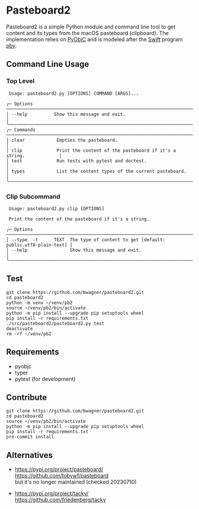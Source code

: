 # Pasteboard2
Pasteboard2 is a simple Python module and command line tool to get content and
its types from the macOS pasteboard (clipboard). The implementation relies on
[PyObjC](https://pypi.org/project/pyobjc/) and is modeled after the
[Swift](https://en.wikipedia.org/wiki/Swift_(programming_language)) program
[pbv](https://github.com/chee/pbv).

## Command Line Usage
### Top Level
```
 Usage: pasteboard2.py [OPTIONS] COMMAND [ARGS]...

╭─ Options ──────────────────────────────────────────────────────────────────────────╮
│ --help          Show this message and exit.                                        │
╰────────────────────────────────────────────────────────────────────────────────────╯
╭─ Commands ─────────────────────────────────────────────────────────────────────────╮
│ clear            Empties the pasteboard.                                           │
│ clip             Print the content of the pasteboard if it's a string.             │
│ test             Run tests with pytest and doctest.                                │
│ types            List the content types of the current pasteboard.                 │
╰────────────────────────────────────────────────────────────────────────────────────╯
```
### Clip Subcommand
```
 Usage: pasteboard2.py clip [OPTIONS]

 Print the content of the pasteboard if it's a string.

╭─ Options ──────────────────────────────────────────────────────────────────────────╮
│ --type  -t      TEXT  The type of content to get [default: public.utf8-plain-text] │
│ --help                Show this message and exit.                                  │
╰────────────────────────────────────────────────────────────────────────────────────╯
```
## Test
```
git clone https://github.com/bwagner/pasteboard2.git
cd pasteboard2
python -m venv ~/venv/pb2
source ~/venv/pb2/bin/activate
python -m pip install --upgrade pip setuptools wheel
pip install -r requirements.txt
./src/pasteboard2/pasteboard2.py test
deactivate
rm -rf ~/venv/pb2
```
## Requirements
- pyobjc
- typer
- pytest (for development)

## Contribute
```
git clone https://github.com/bwagner/pasteboard2.git
cd pasteboard2
source ~/venv/pb2/bin/activate
python -m pip install --upgrade pip setuptools wheel
pip install -r requirements.txt
pre-commit install

```

## Alternatives
- https://pypi.org/project/pasteboard/ \
  https://github.com/tobywf/pasteboard \
  but it's no longer maintained (checked 20230710)

- https://pypi.org/project/tacky/ \
  https://github.com/friedenberg/tacky
